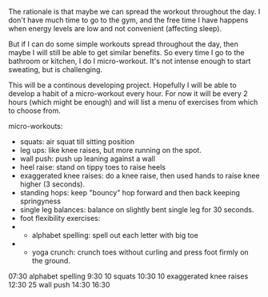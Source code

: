 The rationale is that maybe we can spread the workout throughout the day. I don't have much time to go to the gym, and the free time I have happens when energy levels are low and not convenient (affecting sleep).

But if I can do some simple workouts spread throughout the day, then maybe I will still be able to get similar benefits. So every time I go to the bathroom or kitchen, I do I micro-workout. It's not intense enough to start sweating, but is challenging.

This will be a continous developing project. Hopefully I will be able to develop a habit of a micro-workout every hour. For now it will be every 2 hours (which might be enough) and will list a menu of exercises from which to choose from.

micro-workouts:
- squats: air squat till sitting position
- leg ups: like knee raises, but more running on the spot.
- wall push: push up leaning against a wall
- heel raise: stand on tippy toes to raise heels
- exaggerated knee raises: do a knee raise, then used hands to raise knee higher (3 seconds).
- standing hops: keep "bouncy" hop forward and then back keeping springyness
- single leg balances: balance on slightly bent single leg for 30 seconds.
- foot flexibility exercises:
- - alphabet spelling: spell out each letter with big toe
- - yoga crunch: crunch toes without curling and press foot firmly on the ground.

07:30 alphabet spelling
9:30 10 squats
10:30 10 exaggerated knee raises
12:30 25 wall push
14:30
16:30
